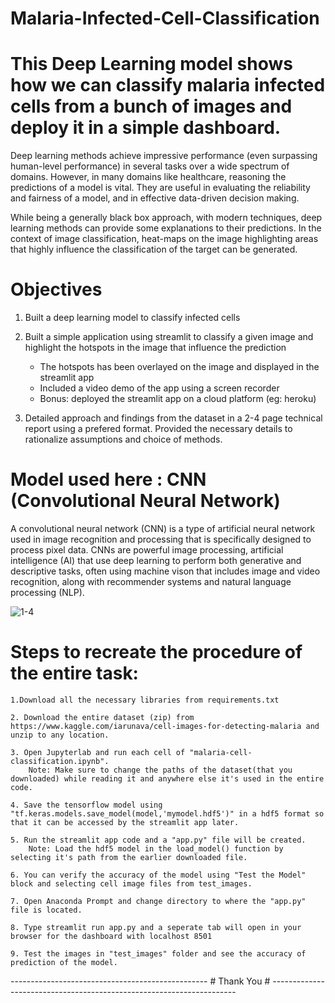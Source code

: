 # Malaria-Infected-Cell-Classification

# This Deep Learning model shows how we can classify malaria infected cells from a bunch of images and deploy it in a simple dashboard.

Deep learning methods achieve impressive performance (even surpassing human-level performance) in several tasks over a wide spectrum of domains. However, in many domains like healthcare, reasoning the predictions of a model is vital. They are useful in evaluating the reliability and fairness of a model, and in effective data-driven decision making.

While being a generally black box approach, with modern techniques, deep learning methods can provide some explanations to their predictions. In the context of image classification, heat-maps on the image highlighting areas that highly influence the classification of the target can be generated.


# Objectives

1. Built a deep learning model to classify infected cells

2. Built a simple application using streamlit to classify a given image and highlight the hotspots in the image that influence the prediction
    - The hotspots has been overlayed on the image and displayed in the streamlit app
    - Included a video demo of the app using a screen recorder
    - Bonus: deployed the streamlit app on a cloud platform (eg: heroku)

3. Detailed approach and findings from the dataset in a 2-4 page technical report using a prefered format. Provided the necessary details to rationalize assumptions and choice of methods.


# Model used here : CNN (Convolutional Neural Network)

A convolutional neural network (CNN) is a type of artificial neural network used in image recognition and processing that is specifically designed to process pixel data.
CNNs are powerful image processing, artificial intelligence (AI) that use deep learning to perform both generative and descriptive tasks, often using machine vison that includes image and video recognition, along with recommender systems and natural language processing (NLP).


![1-4](https://user-images.githubusercontent.com/94853515/145634851-b625d049-15ff-4287-a77e-aec660a0d9cb.png)



# Steps to recreate the procedure of the entire task:

    1.Download all the necessary libraries from requirements.txt

    2. Download the entire dataset (zip) from https://www.kaggle.com/iarunava/cell-images-for-detecting-malaria and unzip to any location.

    3. Open Jupyterlab and run each cell of "malaria-cell-classification.ipynb". 
        Note: Make sure to change the paths of the dataset(that you downloaded) while reading it and anywhere else it's used in the entire code.

    4. Save the tensorflow model using "tf.keras.models.save_model(model,'mymodel.hdf5')" in a hdf5 format so that it can be accessed by the streamlit app later.

    5. Run the streamlit app code and a "app.py" file will be created.
        Note: Load the hdf5 model in the load_model() function by selecting it's path from the earlier downloaded file.

    6. You can verify the accuracy of the model using "Test the Model" block and selecting cell image files from test_images.

    7. Open Anaconda Prompt and change directory to where the "app.py" file is located.

    8. Type streamlit run app.py and a seperate tab will open in your browser for the dashboard with localhost 8501

    9. Test the images in "test_images" folder and see the accuracy of prediction of the model.

------------------------------------------------- # Thank You # ---------------------------------------------------------------------
